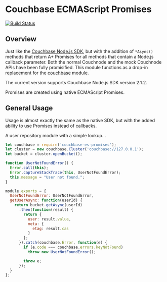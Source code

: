 # Couchbase ECMAScript Promises

[![Build Status](https://secure.travis-ci.org/dsfields/couchbase-es-promises.svg)](https://travis-ci.org/dsfields/couchbase-es-promises)

## Overview
Just like the [Couchbase Node.js SDK](http://developer.couchbase.com/documentation/server/4.0/sdks/node-2.0/introduction.html), but with the addition of `*Async()` methods that return A+ Promises for all methods that contain a Node.js callback parameter.  Both the normal Couchnode and the mock Couchnode APIs have been fully promisified.  This module functions as a drop-in replacement for the [couchbase](https://www.npmjs.com/package/couchbase) module.

The current version supports Couchbase Node.js SDK version 2.1.2.

Promises are created using native ECMAScript Promises.  

## General Usage
Usage is almost exactly the same as the native SDK, but with the added ability to use Promises instead of callbacks.

A user repository module with a simple lookup...

```js
let couchbase = require('couchbase-es-promises');
let cluster = new couchbase.Cluster('couchbase://127.0.0.1');
let bucket = cluster.openBucket();

function UserNotFoundError() {
  Error.call(this);
  Error.captureStackTrace(this, UserNotFoundError);
  this.message = "User not found.";
}

module.exports = {
  UserNotFoundError: UserNotFoundError,
  getUserAsync: function(userId) {
    return bucket.getAsync(userId)
      .then(function(result) {
        return {
          user: result.value,
          meta: {
            etag: result.cas
          }
        };
      }).catch(couchbase.Error, function(e) {
        if (e.code === couchbase.errors.keyNotFound)
          throw new UserNotFoundError();

        throw e;
      });
  }
};
```
